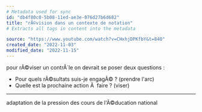 ```yaml
---
# Metadata used for sync
id: "db4f80c0-5b08-11ed-ae3e-076d27b6d682"
title: "rÃ©vision dans un contexte de notation"
# Extracts all tags in content into the metadata

source: "https://www.youtube.com/watch?v=CHxhjDPKfbY&t=840"
created_date: "2022-11-03"
modified_date: "2022-11-15"
---
```

pour rÃ©viser un contrÃ´le on devrait se poser deux questions :
- Pour quels rÃ©sultats suis-je engagÃ© ? (prendre l'arc)
- Quelle est la prochaine action Ã  faire ? (viser)

---
adaptation de la pression des cours de l'Ã©ducation national